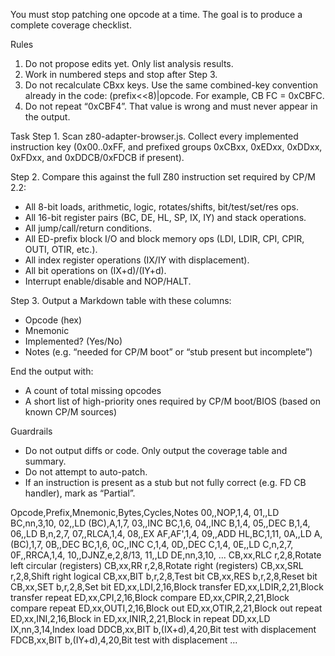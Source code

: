 You must stop patching one opcode at a time. The goal is to produce a complete coverage checklist.

Rules
1) Do not propose edits yet. Only list analysis results.
2) Work in numbered steps and stop after Step 3.
3) Do not recalculate CBxx keys. Use the same combined-key convention already in the code: (prefix<<8)|opcode. For example, CB FC = 0xCBFC.
4) Do not repeat “0xCBF4”. That value is wrong and must never appear in the output.

Task
Step 1. Scan z80-adapter-browser.js. Collect every implemented instruction key (0x00..0xFF, and prefixed groups 0xCBxx, 0xEDxx, 0xDDxx, 0xFDxx, and 0xDDCB/0xFDCB if present).

Step 2. Compare this against the full Z80 instruction set required by CP/M 2.2:
- All 8-bit loads, arithmetic, logic, rotates/shifts, bit/test/set/res ops.
- All 16-bit register pairs (BC, DE, HL, SP, IX, IY) and stack operations.
- All jump/call/return conditions.
- All ED-prefix block I/O and block memory ops (LDI, LDIR, CPI, CPIR, OUTI, OTIR, etc.).
- All index register operations (IX/IY with displacement).
- All bit operations on (IX+d)/(IY+d).
- Interrupt enable/disable and NOP/HALT.

Step 3. Output a Markdown table with these columns:
- Opcode (hex)
- Mnemonic
- Implemented? (Yes/No)
- Notes (e.g. “needed for CP/M boot” or “stub present but incomplete”)

End the output with:
- A count of total missing opcodes
- A short list of high-priority ones required by CP/M boot/BIOS (based on known CP/M sources)

Guardrails
- Do not output diffs or code. Only output the coverage table and summary.
- Do not attempt to auto-patch.
- If an instruction is present as a stub but not fully correct (e.g. FD CB handler), mark as “Partial”.

Opcode,Prefix,Mnemonic,Bytes,Cycles,Notes
00,,NOP,1,4,
01,,LD BC,nn,3,10,
02,,LD (BC),A,1,7,
03,,INC BC,1,6,
04,,INC B,1,4,
05,,DEC B,1,4,
06,,LD B,n,2,7,
07,,RLCA,1,4,
08,,EX AF,AF',1,4,
09,,ADD HL,BC,1,11,
0A,,LD A,(BC),1,7,
0B,,DEC BC,1,6,
0C,,INC C,1,4,
0D,,DEC C,1,4,
0E,,LD C,n,2,7,
0F,,RRCA,1,4,
10,,DJNZ,e,2,8/13,
11,,LD DE,nn,3,10,
...
CB,xx,RLC r,2,8,Rotate left circular (registers)
CB,xx,RR r,2,8,Rotate right (registers)
CB,xx,SRL r,2,8,Shift right logical
CB,xx,BIT b,r,2,8,Test bit
CB,xx,RES b,r,2,8,Reset bit
CB,xx,SET b,r,2,8,Set bit
ED,xx,LDI,2,16,Block transfer
ED,xx,LDIR,2,21,Block transfer repeat
ED,xx,CPI,2,16,Block compare
ED,xx,CPIR,2,21,Block compare repeat
ED,xx,OUTI,2,16,Block out
ED,xx,OTIR,2,21,Block out repeat
ED,xx,INI,2,16,Block in
ED,xx,INIR,2,21,Block in repeat
DD,xx,LD IX,nn,3,14,Index load
DDCB,xx,BIT b,(IX+d),4,20,Bit test with displacement
FDCB,xx,BIT b,(IY+d),4,20,Bit test with displacement
...
